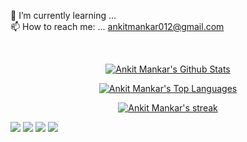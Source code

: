🌱 I’m currently learning ...<br/>
📫 How to reach me: ... ankitmankar012@gmail.com

<!--
**ankitmankar0/ankitmankar0** is a ✨ _special_ ✨ repository because its `README.md` (this file) appears on your GitHub profile.

Here are some ideas to get you started:

- 🔭 I’m currently working on ...
- 🌱 I’m currently learning ...
- 👯 I’m looking to collaborate on ...
- 🤔 I’m looking for help with ...
- 💬 Ask me about ...
- 📫 How to reach me: ...
- 😄 Pronouns: ...
- ⚡ Fun fact: ...
-->
<br/>
<p align="center">
 <a href="https://github.com/ankitmankar0/github-readme-stats"><img alt="Ankit Mankar's Github Stats" src="https://github-readme-stats.vercel.app/api?username=ankitmankar0&&show_icons=true&title_color=ffffff&icon_color=bb2acf&text_color=ffffff&bg_color=060A0CD0" /></a>
 <p align="center">
  <a href="https://github.com/ankitmankar0/github-readme-stats"><img alt="Ankit Mankar's Top Languages" src="https://github-readme-stats.vercel.app/api/top-langs/?username=ankitmankar0&langs_count=8&count_private=true&layout=compact&theme=black-ice&hide_border=true&stroke=0000&bg_color=060A0CD0" /></a>
 

<p align="center">
    <a href="https://github.com/ankitmankar0/github-readme-streak-stats">
        <img title="🔥 Get streak stats for your profile at git.io/streak-stats" alt="Ankit Mankar's streak" src="https://github-readme-streak-stats.herokuapp.com/?user=ankitmankar0&theme=black-ice&hide_border=true&stroke=0000&background=060A0CD0"/>
    </a>
</p>


<p align="left">

<a href = "https://www.linkedin.com/in/ankit-mankar/"><img src="https://img.icons8.com/fluent/48/000000/linkedin.png"/></a>
<a href = "https://twitter.com/ankitmankar17"><img src="https://img.icons8.com/fluent/48/000000/twitter.png"/></a>
<a href = "https://www.instagram.com/ankit.mankar/"><img src="https://img.icons8.com/fluent/48/000000/instagram-new.png"/></a>
<a href = "https://www.facebook.com/ankit.mankar1"><img src="https://img.icons8.com/color/48/000000/facebook.png"/></a>

</p>
